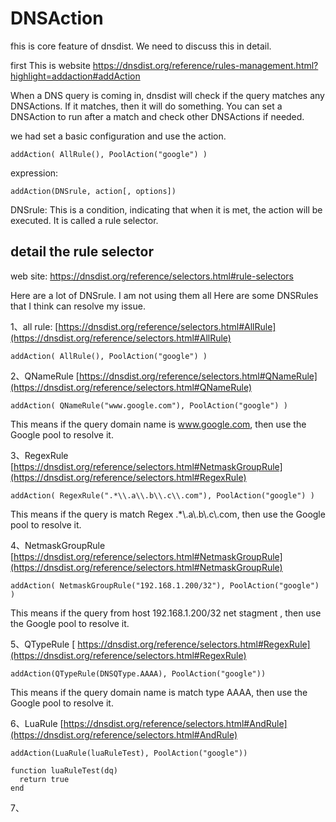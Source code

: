 # DNSAction
fhis is core feature of dnsdist. We need to discuss this in detail.

first This is website
https://dnsdist.org/reference/rules-management.html?highlight=addaction#addAction

When a DNS query is coming in, dnsdist will check if the query matches any DNSActions. If it matches, then it will do something. 
You can set a DNSAction to run after a match and check other DNSActions if needed.

we had set a basic configuration and use the action.
```
addAction( AllRule(), PoolAction("google") )
```

expression:
```
addAction(DNSrule, action[, options])
```
DNSrule: This is a condition, indicating that when it is met, the action will be executed. It is called a rule selector.

## detail the rule selector
web site: https://dnsdist.org/reference/selectors.html#rule-selectors

Here are a lot of DNSrule. I am not using them all
Here are some DNSRules that I think can resolve my issue.


1、all rule: [https://dnsdist.org/reference/selectors.html#AllRule](https://dnsdist.org/reference/selectors.html#AllRule)
```
addAction( AllRule(), PoolAction("google") )
```

2、QNameRule [https://dnsdist.org/reference/selectors.html#QNameRule](https://dnsdist.org/reference/selectors.html#QNameRule)
```
addAction( QNameRule("www.google.com"), PoolAction("google") )
```
This means if the query domain name is www.google.com, then use the Google pool to resolve it.

3、RegexRule [https://dnsdist.org/reference/selectors.html#NetmaskGroupRule](https://dnsdist.org/reference/selectors.html#RegexRule)
```
addAction( RegexRule(".*\\.a\\.b\\.c\\.com"), PoolAction("google") )
```
This means if the query is match  Regex .*\\.a\\.b\\.c\\.com, then use the Google pool to resolve it.

4、NetmaskGroupRule  [https://dnsdist.org/reference/selectors.html#NetmaskGroupRule](https://dnsdist.org/reference/selectors.html#NetmaskGroupRule)
```
addAction( NetmaskGroupRule("192.168.1.200/32"), PoolAction("google") )
```
This means if the query from host 192.168.1.200/32 net stagment , then use the Google pool to resolve it.

5、QTypeRule [ https://dnsdist.org/reference/selectors.html#RegexRule](https://dnsdist.org/reference/selectors.html#RegexRule)
```
addAction(QTypeRule(DNSQType.AAAA), PoolAction("google"))
```
This means if the query domain name is match type AAAA, then use the Google pool to resolve it.


6、LuaRule [https://dnsdist.org/reference/selectors.html#AndRule](https://dnsdist.org/reference/selectors.html#AndRule)
```
addAction(LuaRule(luaRuleTest), PoolAction("google"))

function luaRuleTest(dq)
  return true
end
```

7、


